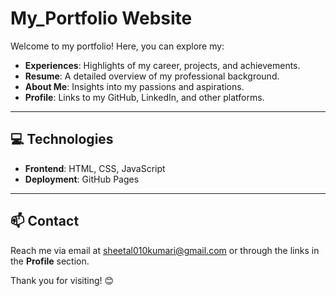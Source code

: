 # My_Portfolio Website  

Welcome to my portfolio! Here, you can explore my:  

- **Experiences**: Highlights of my career, projects, and achievements.  
- **Resume**: A detailed overview of my professional background.  
- **About Me**: Insights into my passions and aspirations.  
- **Profile**: Links to my GitHub, LinkedIn, and other platforms.  

---

## 💻 Technologies  
- **Frontend**: HTML, CSS, JavaScript
- **Deployment**: GitHub Pages 

---

## 📫 Contact  
Reach me via email at [sheetal010kumari@gmail.com](mailto:sheetal010kumari@gmail.com) or through the links in the **Profile** section.  

Thank you for visiting! 😊  
